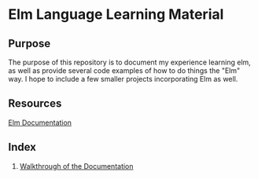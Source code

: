 # Elm Language Learning Material 

## Purpose

The purpose of this repository is to document my experience learning elm, as well as provide several code examples 
of how to do things the "Elm" way. I hope to include a few smaller projects incorporating Elm as well. 

## Resources

[Elm Documentation](http://elm-lang.org/docs)

## Index

1. [Walkthrough of the Documentation]()
